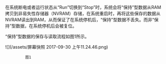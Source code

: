 在系统断电或者运行状态从“Run”切换到“Stop”时，系统会将“保持”型数据从RAM拷贝到非易失性存储器（NVRAM）存储，在系统重启时，再将这些保存的数据从NVRAM读出到RAM，从而保证了在系统停机后，“保持”型数据不丢失。而非“保持”型数据，在系统停机后会被复位。

“保持”型数据的保存与读取流程如图1所示。

![](/assets/屏幕快照 2017-09-30 上午11.24.46.png)

             图1 





